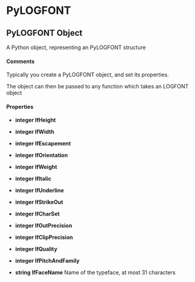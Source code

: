 # PyLOGFONT

## PyLOGFONT Object

A Python object, representing an PyLOGFONT structure

#### Comments
Typically you create a PyLOGFONT object, and set its properties\. 

The object can then be passed to any function which takes an LOGFONT object

#### Properties

  -  **integer lfHeight** 
    

  -  **integer lfWidth** 
    

  -  **integer lfEscapement** 
    

  -  **integer lfOrientation** 
    

  -  **integer lfWeight** 
    

  -  **integer lfItalic** 
    

  -  **integer lfUnderline** 
    

  -  **integer lfStrikeOut** 
    

  -  **integer lfCharSet** 
    

  -  **integer lfOutPrecision** 
    

  -  **integer lfClipPrecision** 
    

  -  **integer lfQuality** 
    

  -  **integer lfPitchAndFamily** 
    

  -  **string lfFaceName** 
    Name of the typeface, at most 31 characters